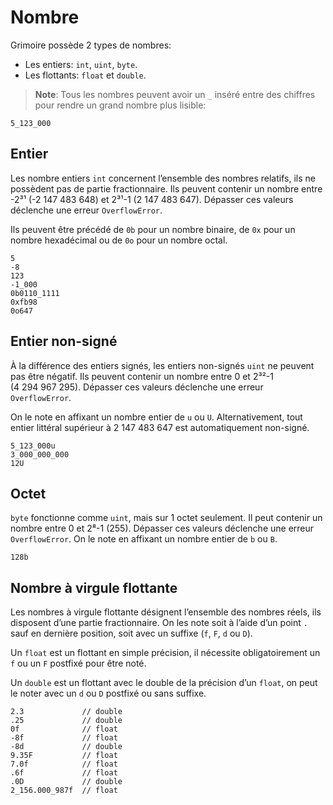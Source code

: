 # Nombre

Grimoire possède 2 types de nombres:
- Les entiers: `int`, `uint`, `byte`.
- Les flottants: `float` et `double`.

> **Note**: Tous les nombres peuvent avoir un `_` inséré entre des chiffres pour rendre un grand nombre plus lisible:
```grimoire
5_123_000
```

## Entier

Les nombre entiers `int` concernent l’ensemble des nombres relatifs, ils ne possèdent pas de partie fractionnaire.
Ils peuvent contenir un nombre entre -2³¹ (-2 147 483 648) et 2³¹-1 (2 147 483 647).
Dépasser ces valeurs déclenche une erreur `OverflowError`.

Ils peuvent être précédé de `0b` pour un nombre binaire, de `0x` pour un nombre hexadécimal ou de `0o` pour un nombre octal.
```grimoire
5
-8
123
-1_000
0b0110_1111
0xfb98
0o647
```

## Entier non-signé

À la différence des entiers signés, les entiers non-signés `uint` ne peuvent pas être négatif.
Ils peuvent contenir un nombre entre 0 et 2³²-1 (4 294 967 295).
Dépasser ces valeurs déclenche une erreur `OverflowError`.

On le note en affixant un nombre entier de `u` ou `U`.
Alternativement, tout entier littéral supérieur à 2 147 483 647 est automatiquement non-signé.

```grimoire
5_123_000u
3_000_000_000
12U
```

## Octet

`byte` fonctionne comme `uint`, mais sur 1 octet seulement.
Il peut contenir un nombre entre 0 et 2⁸-1 (255).
Dépasser ces valeurs déclenche une erreur `OverflowError`.
On le note en affixant un nombre entier de `b` ou `B`.

```grimoire
128b
```

## Nombre à virgule flottante

Les nombres à virgule flottante désignent l’ensemble des nombres réels, ils disposent d’une partie fractionnaire.
On les note soit à l’aide d’un point `.` sauf en dernière position, soit avec un suffixe (`f`, `F`, `d` ou `D`).

Un `float` est un flottant en simple précision, il nécessite obligatoirement un `f` ou un `F` postfixé pour être noté.

Un `double` est un flottant avec le double de la précision d’un `float`, on peut le noter avec un `d` ou `D` postfixé ou sans suffixe.
```grimoire
2.3             // double
.25             // double
0f              // float
-8f             // float
-8d             // double
9.35F           // float
7.0f            // float
.6f             // float
.0D             // double
2_156.000_987f  // float
```
